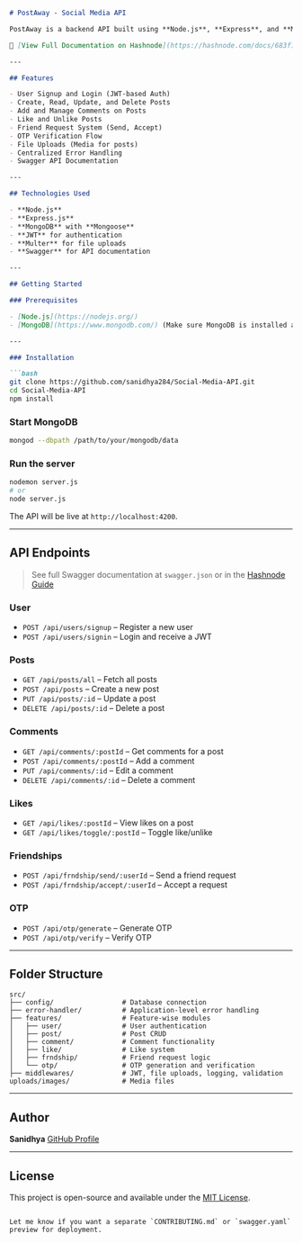 ````md
# PostAway - Social Media API

PostAway is a backend API built using **Node.js**, **Express**, and **MongoDB (Mongoose)** that powers a basic social media application. It supports essential features like user authentication, post creation, comments, likes, friend requests, and media uploads.

📄 [View Full Documentation on Hashnode](https://hashnode.com/docs/683f1f26a885f542dfa24aa5/guide/683f1f279bb24a87a6473e75/version/683f1f279bb24a87a6473e76/page/6872000bde48a264da3c2ff7)

---

## Features

- User Signup and Login (JWT-based Auth)
- Create, Read, Update, and Delete Posts
- Add and Manage Comments on Posts
- Like and Unlike Posts
- Friend Request System (Send, Accept)
- OTP Verification Flow
- File Uploads (Media for posts)
- Centralized Error Handling
- Swagger API Documentation

---

## Technologies Used

- **Node.js**
- **Express.js**
- **MongoDB** with **Mongoose**
- **JWT** for authentication
- **Multer** for file uploads
- **Swagger** for API documentation

---

## Getting Started

### Prerequisites

- [Node.js](https://nodejs.org/)
- [MongoDB](https://www.mongodb.com/) (Make sure MongoDB is installed and running locally)

---

### Installation

```bash
git clone https://github.com/sanidhya284/Social-Media-API.git
cd Social-Media-API
npm install
````

### Start MongoDB

```bash
mongod --dbpath /path/to/your/mongodb/data
```

### Run the server

```bash
nodemon server.js
# or
node server.js
```

The API will be live at `http://localhost:4200`.

---

## API Endpoints

> See full Swagger documentation at `swagger.json` or in the [Hashnode Guide](https://hashnode.com/docs/683f1f26a885f542dfa24aa5/guide/683f1f279bb24a87a6473e75/version/683f1f279bb24a87a6473e76/page/6872000bde48a264da3c2ff7)

### User

* `POST /api/users/signup` – Register a new user
* `POST /api/users/signin` – Login and receive a JWT

### Posts

* `GET /api/posts/all` – Fetch all posts
* `POST /api/posts` – Create a new post
* `PUT /api/posts/:id` – Update a post
* `DELETE /api/posts/:id` – Delete a post

### Comments

* `GET /api/comments/:postId` – Get comments for a post
* `POST /api/comments/:postId` – Add a comment
* `PUT /api/comments/:id` – Edit a comment
* `DELETE /api/comments/:id` – Delete a comment

### Likes

* `GET /api/likes/:postId` – View likes on a post
* `GET /api/likes/toggle/:postId` – Toggle like/unlike

### Friendships

* `POST /api/frndship/send/:userId` – Send a friend request
* `POST /api/frndship/accept/:userId` – Accept a request

### OTP

* `POST /api/otp/generate` – Generate OTP
* `POST /api/otp/verify` – Verify OTP

---

## Folder Structure

```
src/
├── config/                 # Database connection
├── error-handler/          # Application-level error handling
├── features/               # Feature-wise modules
│   ├── user/               # User authentication
│   ├── post/               # Post CRUD
│   ├── comment/            # Comment functionality
│   ├── like/               # Like system
│   ├── frndship/           # Friend request logic
│   └── otp/                # OTP generation and verification
├── middlewares/            # JWT, file uploads, logging, validation
uploads/images/             # Media files
```

---

## Author

**Sanidhya**
[GitHub Profile](https://github.com/sanidhya284)

---

## License

This project is open-source and available under the [MIT License](LICENSE).

```

Let me know if you want a separate `CONTRIBUTING.md` or `swagger.yaml` preview for deployment.
```
